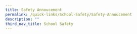```yaml
---
title: Safety Annoucement
permalink: /quick-links/School-Safety/Safety-Annoucement
description: ""
third_nav_title: School Safety
---
```

